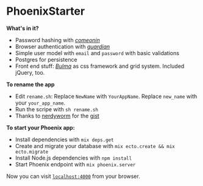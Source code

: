 # PhoenixStarter

**What's in it?**
  * Password hashing with [*comeonin*](https://github.com/riverrun/comeonin)
  * Browser authentication with
    [*guardian*](https://github.com/ueberauth/guardian)
  * Simple user model with `email` and `password` with basic validations
  * Postgres for persistence
  * Front end stuff: [*Bulma*](http://bulma.io/) as css framework and grid system. 
    Included jQuery, too.

**To rename the app**
  * Edit `rename.sh`: Replace `NewName` with `YourAppName`. Replace `new_name`
    with your `your_app_name`.
  * Run the scripe with `sh rename.sh`
  * Thanks to [nerdyworm](https://gist.github.com/nerdyworm) for the
    [gist](https://gist.github.com/nerdyworm/3d623b13bf0d6d664373e2f501f16423)

**To start your Phoenix app:**

  * Install dependencies with `mix deps.get`
  * Create and migrate your database with `mix ecto.create && mix ecto.migrate`
  * Install Node.js dependencies with `npm install`
  * Start Phoenix endpoint with `mix phoenix.server`

Now you can visit [`localhost:4000`](http://localhost:4000) from your browser.
